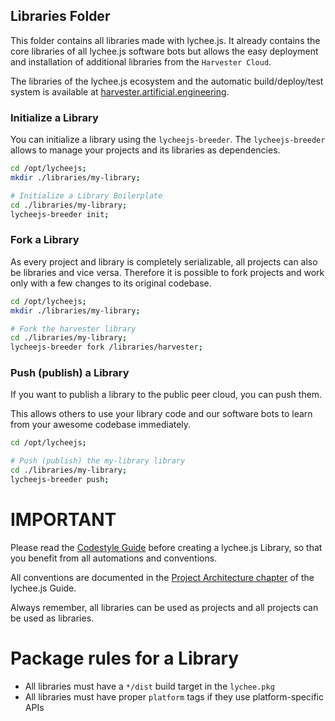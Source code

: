 
## Libraries Folder

This folder contains all libraries made with lychee.js. It
already contains the core libraries of all lychee.js software
bots but allows the easy deployment and installation of
additional libraries from the `Harvester Cloud`.

The libraries of the lychee.js ecosystem and the automatic
build/deploy/test system is available at [harvester.artificial.engineering](https://harvester.artificial.engineering).



### Initialize a Library

You can initialize a library using the `lycheejs-breeder`.
The `lycheejs-breeder` allows to manage your projects and its
libraries as dependencies.


```bash
cd /opt/lycheejs;
mkdir ./libraries/my-library;

# Initialize a Library Boilerplate
cd ./libraries/my-library;
lycheejs-breeder init;
```



### Fork a Library

As every project and library is completely serializable, all
projects can also be libraries and vice versa. Therefore it
is possible to fork projects and work only with a few changes
to its original codebase.


```bash
cd /opt/lycheejs;
mkdir ./libraries/my-library;

# Fork the harvester library
cd ./libraries/my-library;
lycheejs-breeder fork /libraries/harvester;
```



### Push (publish) a Library

If you want to publish a library to the public peer cloud, you
can push them.

This allows others to use your library code and our software
bots to learn from your awesome codebase immediately.

```bash
cd /opt/lycheejs;

# Push (publish) the my-library library
cd ./libraries/my-library;
lycheejs-breeder push;
```


# IMPORTANT

Please read the [Codestyle Guide](../guides/CODESTYLE.md) before
creating a lychee.js Library, so that you benefit from all
automations and conventions.

All conventions are documented in the [Project Architecture chapter](https://github.com/Artificial-Engineering/lycheejs-guide#project-architecture)
of the lychee.js Guide.

Always remember, all libraries can be used as projects and all
projects can be used as libraries.


# Package rules for a Library

- All libraries must have a `*/dist` build target in the `lychee.pkg`
- All libraries must have proper `platform` tags if they use platform-specific APIs


